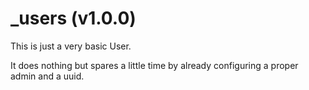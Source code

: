 # _users (v1.0.0)

This is just a very basic User.

It does nothing but spares a little time by already configuring a proper admin and a uuid.
